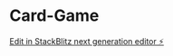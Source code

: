 # Card-Game

[Edit in StackBlitz next generation editor ⚡️](https://stackblitz.com/~/github.com/dotdot06/Card-Game)